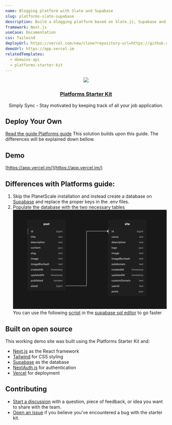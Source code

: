```yaml
---
name: Blogging platform with Slate and Supabase
slug: platforms-slate-supabase
description: Build a blogging platform based on Slate.js, Supabase and Vercel.
framework: Next.js
useCase: Documentation
css: Tailwind
deployUrl: https://vercel.com/new/clone?repository-url=https://github.com/vercel/examples/tree/main/solutions/platforms-slate-supabase&project-name=platforms-slate-supabase&repo-name=platforms-slate-supabase&env=NEXTAUTH_URL,SECRET,AUTH_BEARER_TOKEN,PROJECT_ID_VERCEL,TEAM_ID_VERCEL,SUPABASE_URL,SUPABASE_ANON_KEY,GITHUB_CLIENT_ID,GITHUB_CLIENT_SECRET
demoUrl: https://app.vercel.im
relatedTemplates:
  - domains-api
  - platforms-starter-kit
---
```


<p align="center">
  <a href="https://vercel.com/platforms">
    <img src="https://assets.vercel.com/image/upload/v1588805858/repositories/vercel/logo.png" height="96">
    <h3 align="center">Platforms Starter Kit</h3>
  </a>
</p>

<p align="center">
Simply Sync - Stay motivated by keeping track of all your job application.
<br/>

## Deploy Your Own

[Read the guide Platforms guide](https://vercel.com/guides/nextjs-multi-tenant-application) This solution builds upon this guide. The differences will be explained down bellow.

## Demo

[https://app.vercel.im/](https://app.vercel.im/)

## Differences with Platforms guide:

1. Skip the PlanetScale installation and instead create a database on [Supabase](https://supabase.com/) and replace the proper keys in the .env files.
2. Populate the database with the two necessary tables ![Schema](./Schema.png) You can use the following [script](./dbScript.sql) in the [supabase sql editor](https://supabase.com/docs/guides/database#the-sql-editor) to go faster

## Built on open source

This working demo site was built using the Platforms Starter Kit and:

- [Next.js](https://nextjs.org/) as the React framework
- [Tailwind](https://tailwindcss.com/) for CSS styling
- [Supabase](https://supabase.com/) as the database
- [NextAuth.js](https://next-auth.js.org/) for authentication
- [Vercel](http://vercel.com/) for deployment

## Contributing

- [Start a discussion](https://github.com/vercel/platforms/discussions) with a question, piece of feedback, or idea you want to share with the team.
- [Open an issue](https://github.com/vercel/platforms/issues) if you believe you've encountered a bug with the starter kit.

